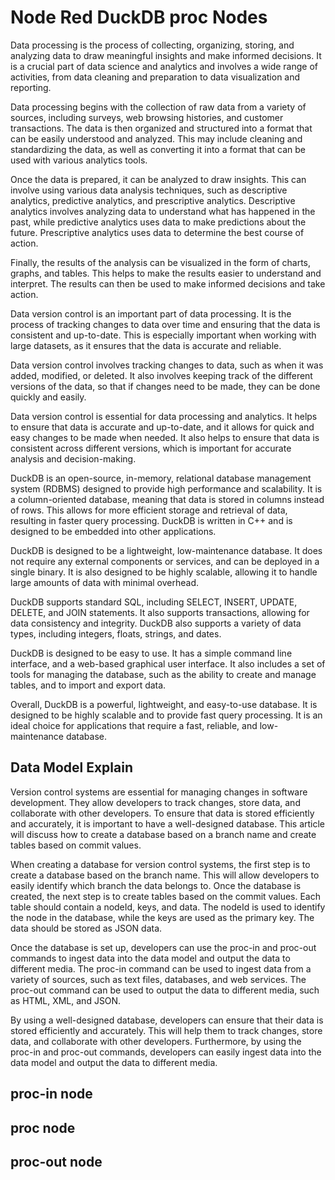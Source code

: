 # Node Red DuckDB proc Nodes

Data processing is the process of collecting, organizing, storing, and analyzing data to draw meaningful insights and make informed decisions. It is a crucial part of data science and analytics and involves a wide range of activities, from data cleaning and preparation to data visualization and reporting.

Data processing begins with the collection of raw data from a variety of sources, including surveys, web browsing histories, and customer transactions. The data is then organized and structured into a format that can be easily understood and analyzed. This may include cleaning and standardizing the data, as well as converting it into a format that can be used with various analytics tools.

Once the data is prepared, it can be analyzed to draw insights. This can involve using various data analysis techniques, such as descriptive analytics, predictive analytics, and prescriptive analytics. Descriptive analytics involves analyzing data to understand what has happened in the past, while predictive analytics uses data to make predictions about the future. Prescriptive analytics uses data to determine the best course of action.

Finally, the results of the analysis can be visualized in the form of charts, graphs, and tables. This helps to make the results easier to understand and interpret. The results can then be used to make informed decisions and take action.

Data version control is an important part of data processing. It is the process of tracking changes to data over time and ensuring that the data is consistent and up-to-date. This is especially important when working with large datasets, as it ensures that the data is accurate and reliable.

Data version control involves tracking changes to data, such as when it was added, modified, or deleted. It also involves keeping track of the different versions of the data, so that if changes need to be made, they can be done quickly and easily.

Data version control is essential for data processing and analytics. It helps to ensure that data is accurate and up-to-date, and it allows for quick and easy changes to be made when needed. It also helps to ensure that data is consistent across different versions, which is important for accurate analysis and decision-making.

DuckDB is an open-source, in-memory, relational database management system (RDBMS) designed to provide high performance and scalability. It is a column-oriented database, meaning that data is stored in columns instead of rows. This allows for more efficient storage and retrieval of data, resulting in faster query processing. DuckDB is written in C++ and is designed to be embedded into other applications.

DuckDB is designed to be a lightweight, low-maintenance database. It does not require any external components or services, and can be deployed in a single binary. It is also designed to be highly scalable, allowing it to handle large amounts of data with minimal overhead.

DuckDB supports standard SQL, including SELECT, INSERT, UPDATE, DELETE, and JOIN statements. It also supports transactions, allowing for data consistency and integrity. DuckDB also supports a variety of data types, including integers, floats, strings, and dates.

DuckDB is designed to be easy to use. It has a simple command line interface, and a web-based graphical user interface. It also includes a set of tools for managing the database, such as the ability to create and manage tables, and to import and export data.

Overall, DuckDB is a powerful, lightweight, and easy-to-use database. It is designed to be highly scalable and to provide fast query processing. It is an ideal choice for applications that require a fast, reliable, and low-maintenance database.

## Data Model Explain

Version control systems are essential for managing changes in software development. They allow developers to track changes, store data, and collaborate with other developers. To ensure that data is stored efficiently and accurately, it is important to have a well-designed database. This article will discuss how to create a database based on a branch name and create tables based on commit values.

When creating a database for version control systems, the first step is to create a database based on the branch name. This will allow developers to easily identify which branch the data belongs to. Once the database is created, the next step is to create tables based on the commit values. Each table should contain a nodeId, keys, and data. The nodeId is used to identify the node in the database, while the keys are used as the primary key. The data should be stored as JSON data.

Once the database is set up, developers can use the proc-in and proc-out commands to ingest data into the data model and output the data to different media. The proc-in command can be used to ingest data from a variety of sources, such as text files, databases, and web services. The proc-out command can be used to output the data to different media, such as HTML, XML, and JSON.

By using a well-designed database, developers can ensure that their data is stored efficiently and accurately. This will help them to track changes, store data, and collaborate with other developers. Furthermore, by using the proc-in and proc-out commands, developers can easily ingest data into the data model and output the data to different media.

## proc-in node

## proc node

## proc-out node